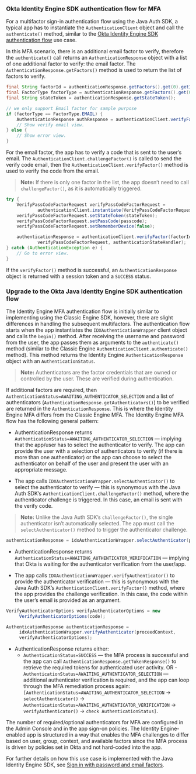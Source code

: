 ### Okta Identity Engine SDK authentication flow for MFA

For a multifactor sign-in authentication flow using the Java Auth SDK, a typical app has to instantiate the `AuthenticationClient` object and call the `authenticate()` method, similar to the [Okta Identity Engine SDK authentication flow](/docs/guides/oie-upgrade-api-sdk-to-oie-sdk/android/main/#okta-identity-engine-sdk-authentication-flow) use case.

In this MFA scenario, there is an additional email factor to verify, therefore the `authenticate()` call returns an `AuthenticationResponse` object with a list of one additional factor to verify: the email factor. The `AuthenticationResponse.getFactors()` method is used to return the list of factors to verify.

```java
final String factorId = authenticationResponse.getFactors().get(0).getId();
final FactorType factorType = authenticationResponse.getFactors().get(0).getType();
final String stateToken = authenticationResponse.getStateToken();

// we only support Email factor for sample purpose
if (factorType == FactorType.EMAIL) {
    AuthenticationResponse authResponse = authenticationClient.verifyFactor(factorId, stateToken, authenticationStateHandler);
    // Show verify email view.
} else {
    // Show error view.
}
```

For the email factor, the app has to verify a code that is sent to the user’s email. The `AuthenticationClient.challengeFactor()` is called to send the verify code email, then the `AuthenticationClient.verifyFactor()` method is used to verify the code from the email.

> **Note:** If there is only one factor in the list, the app doesn’t need to call `challengeFactor()`, as it is automatically triggered.

```java
try {
    VerifyPassCodeFactorRequest verifyPassCodeFactorRequest =
            authenticationClient.instantiate(VerifyPassCodeFactorRequest.class);
    verifyPassCodeFactorRequest.setStateToken(stateToken);
    verifyPassCodeFactorRequest.setPassCode(passcode);
    verifyPassCodeFactorRequest.setRememberDevice(false);

    authenticationResponse = authenticationClient.verifyFactor(factorId,
            verifyPassCodeFactorRequest, authenticationStateHandler);
} catch (AuthenticationException e) {
    // Go to error view.
}
```

If the `verifyFactor()` method is successful, an `AuthenticationResponse` object is returned with a session token and a `SUCCESS` status.

### Upgrade to the Okta Java Identity Engine SDK authentication flow

The Identity Engine MFA authentication flow is initially similar to implementing using the Classic Engine SDK, however, there are slight differences in handling the subsequent multifactors. The authentication flow starts when the app instantiates the `IDXAuthenticationWrapper` client object and calls the `begin()` method. After receiving the username and password from the user, the app passes them as arguments to the `authenticate()` method (similar to the Classic Engine `AuthenticationClient.authenticate()` method). This method returns the Identity Engine `AuthenticationResponse` object with an `AuthenticationStatus`.

> **Note:** Authenticators are the factor credentials that are owned or controlled by the user. These are verified during authentication.

If additional factors are required, then `AuthenticationStatus=AWAITING_AUTHENTICATOR_SELECTION` and a list of authenticators (`AuthenticationResponse.getAuthenticators()`) to be verified are returned in the `AuthenticationResponse`. This is where the Identity Engine MFA differs from the Classic Engine MFA. The Identity Engine MFA flow has the following general pattern:

- AuthenticationResponse returns `AuthenticationStatus=AWAITING_AUTHENTICATOR_SELECTION` &mdash; implying that the app/user has to select the authenticator to verify. The app can provide the user with a selection of authenticators to verify (if there is more than one authenticator) or the app can choose to select the authenticator on behalf of the user and present the user with an appropriate message.

- The app calls `IDXAuthenticationWrapper.selectAuthenticator()` to select the authenticator to verify &mdash; this is synonymous with the Java Auth SDK’s `AuthenticationClient.challengeFactor()` method, where the authenticator challenge is triggered. In this case, an email is sent with the verify code.

> **Note:** Unlike the Java Auth SDK’s `challengeFactor()`, the single authenticator isn’t automatically selected. The app must call the `selectAuthenticator()` method to trigger the authenticator challenge.

```java
authenticationResponse = idxAuthenticationWrapper.selectAuthenticator(proceedContext, authenticator);
```

- AuthenticationResponse returns `AuthenticationStatus=AWAITING_AUTHENTICATOR_VERIFICATION` &mdash; implying that Okta is waiting for the authenticator verification from the user/app.

- The app calls `IDXAuthenticationWrapper.verifyAuthenticator()` to provide the authenticator verification &mdash; this is synonymous with the Java Auth SDK’s `AuthenticationClient.verifyFactor()` method, where the app provides the challenge verification. In this case, the code within the user’s email is provided as an argument.

```java
VerifyAuthenticatorOptions verifyAuthenticatorOptions = new
     VerifyAuthenticatorOptions(code);

AuthenticationResponse authenticationResponse =
     idxAuthenticationWrapper.verifyAuthenticator(proceedContext,
     verifyAuthenticatorOptions);
```

- AuthenticationResponse returns either:
  - `AuthenticationStatus=SUCCESS` &mdash; the MFA process is successful and the app can call `AuthenticationResponse.getTokenResponse()` to retrieve the required tokens for authenticated user activity.
  OR
  -`AuthenticationStatus=AWAITING_AUTHENTICATOR_SELECTION` &mdash; additional authenticator verification is required, and the app can loop through the MFA remediation process again: `[AuthenticationStatus=AWAITING_AUTHENTICATOR_SELECTION` -> `selectAuthenticator()` -> `AuthenticationStatus=AWAITING_AUTHENTICATOR_VERIFICATION` -> `verifyAuthenticator()` -> `check AuthenticationStatus]`.

The number of required/optional authenticators for MFA are configured in the Admin Console and in the app sign-on policies. The Identity Engine-enabled app is structured in a way that enables the MFA challenges to differ based on user, group, context, and available factors since the MFA process is driven by policies set in Okta and not hard-coded into the app.

For further details on how this use case is implemented with the Java Identity Engine SDK, see [Sign in with password and email factors](/docs/guides/oie-embedded-sdk-use-case-sign-in-pwd-email/android/main/).
